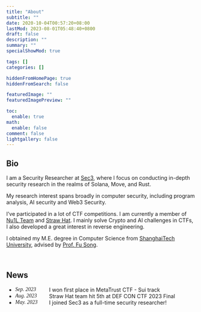 ```yaml
---
title: "About"
subtitle: ""
date: 2020-10-04T00:57:20+08:00
lastMod: 2023-08-01T05:48:40+0800
draft: false
description: ""
summary: ""
specialShowMod: true

tags: []
categories: []

hiddenFromHomePage: true
hiddenFromSearch: false

featuredImage: ""
featuredImagePreview: ""

toc:
  enable: true
math:
  enable: false
comment: false
lightgallery: false
---
```


## Bio

I am a Security Researcher at [Sec3](https://www.sec3.dev/), where I focus on conducting in-depth security research in the realms of Solana, Move, and Rust.

My research interest spans broadly in computer security, including program analysis, AI security and Web3 Security.

I’ve participated in a lot of CTF competitions. I am currently a member of [Nu1L Team](https://www.nu1l.com/) and [Straw Hat](https://strawhat.team/). I mainly solve Crypto and AI challenges in CTFs, I also developed a great interest in reverse engineering.

I obtained my M.E. degree in Computer Science from [ShanghaiTech University](https://www.shanghaitech.edu.cn), advised by [Prof. Fu Song](http://faculty.sist.shanghaitech.edu.cn/faculty/songfu/). 

<br>

## News

<style type="text/css">.date { width: 90px; font-family:Trebuchet MS; font-style: italic; float: left }</style>

- <span class="date">Sep. 2023</span> I won first place in MetaTrust CTF - Sui track
- <span class="date">Aug. 2023</span> Straw Hat team hit 5th at DEF CON CTF 2023 Final
- <span class="date">May. 2023</span> I joined Sec3 as a full-time security researcher!

<!-- {{< detail "Load more">}}
- <span class="date">Dec. 2022</span> I won first place in CTF MOVEment (Aptos)
- <span class="date">Aug. 2022</span> Straw Hat team hit 7th at DEF CON CTF 2022 Final
- <span class="date">Jun. 2022</span> My first paper DeJITLeak is accepted by ESEC/FSE 2022!
- <span class="date">Sep. 2021</span> I'm TAing the course SI100B Introduction to Computer Science this semester
- <span class="date">Aug. 2021</span> Nu1L team hit 7th at DEF CON CTF 2021 Finals
- <span class="date">Sep. 2020</span> I'm TAing the course CS152 Applied Cryptography this semester
- <span class="date">Sep. 2020</span> My Master life begins at ShanghaiTech
- <span class="date">Feb. 2022</span> Finally arrived at Evanston and started my visiting
- <span class="date">Jan. 2022</span> I finished all my courses at ShanghaiTech with a major GPA of 3.95/4 :p
- <span class="date">Dec. 2021</span> I received the distinguished TA award
{{< /detail >}} -->

<script>
  document.querySelector("a[href='mailto:dummy']").addEventListener("click", function(event) {
    window.open(('moc.l' + 'iamg' + '@8991' + '7q:ot' + 'liam').split('').reverse().join(''), "_self");
}, false);
  document.querySelector("a[href='mailto:dummy']").href = 'javascript:void(0)';
</script>
